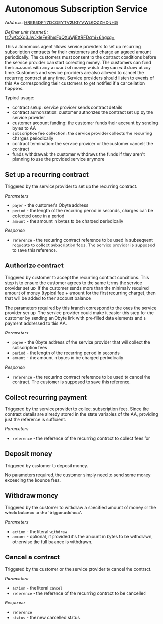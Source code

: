 # Autonomous Subscription Service

*Address:* [HREB3DFY7DCOEYTV2UGYVWLKOZZHDNHG](https://testnetexplorer.obyte.org/#HREB3DFY7DCOEYTV2UGYVWLKOZZHDNHG)

*Definer unit (testnet):* [tz7wCxXg3Jw5kleFeBhrsFgQXuWjEttRFDcmi+6hgog=](https://testnetexplorer.obyte.org/#tz7wCxXg3Jw5kleFeBhrsFgQXuWjEttRFDcmi+6hgog=)

This autonomous agent allows service providers to set up recurring subscription contracts for their customers
and charge an agreed amount periodically. The customers must consent to the contract conditions before the
service provider can start collecting money. The customers can fund their account with any amount of money which
they can withdraw at any time. Customers and service providers are also allowed to cancel the recurring contract
at any time. Service providers should listen to events of this AA corresponding their customers to get notified
if a cancellation happens.

Typical usage:

 * contract setup: service provider sends contract details
 * contract authorization: customer authorizes the contract set up by the service provider
 * customer account funding: the customer funds their account by sending bytes to AA
 * subscription fee collection: the service provider collects the recurring charges periodically
 * contract termination: the service provider or the customer cancels the contract
 * funds withdrawal: the customer withdraws the funds if they aren't planning to use the provided service anymore

## Set up a recurring contract

Triggered by the service provider to set up the recurring contract.

*Parameters*

 * `payer` - the customer's Obyte address
 * `period` - the length of the recurring period in seconds, charges can be collected once in a period
 * `amount` - the amount in bytes to be charged periodically

*Response*

 * `reference` - the recurring contract reference to be used in subsequent requests to collect subscription fees. The service provider is supposed to save this reference.

## Authorize contract

Triggered by customer to accept the recurring contract conditions. This step is to ensure the customer agrees to the same terms the service provider set up. If the customer sends more than the minimally required amount of money (typical fee + amount for the first recurring charge), then that will be added to their account balance.

The parameters required by this branch correspond to the ones the service provider set up. The service provider could make it easier this step for the customer by sending an Obyte link with pre-filled data elements and a payment addressed to this AA.

*Parameters*

 * `payee` - the Obyte address of the service provider that will collect the subscription fees
 * `period` - the length of the recurring period in seconds
 * `amount` - the amount in bytes to be charged periodically

*Response*

 * `reference` - the recurring contract reference to be used to cancel the contract. The customer is supposed to save this reference.

## Collect recurring payment

Triggered by the service provider to collect subscription fees. Since the contract details are already stored in the state variables of the AA, providing just the reference is sufficient.

*Parameters*

 * `reference` - the reference of the recurring contract to collect fees for

## Deposit money

Triggered by customer to deposit money.
 
No parameters required, the customer simply need to send some money exceeding the bounce fees.

## Withdraw money

Triggered by the customer to withdraw a specified amount of money or the whole balance to the 'trigger.address'.

*Parameters*

 * `action` - the literal `withdraw`
 * `amount` - optional, if provided it's the amount in bytes to be withdrawn, otherwise the full balance is withdrawn.

## Cancel a contract

Triggered by the customer or the service provider to cancel the contract.

*Parameters*

 * `action` - the literal `cancel`
 * `reference` - the reference of the recurring contract to be cancelled

*Response*

 * `reference`
 * `status` - the new cancelled status

